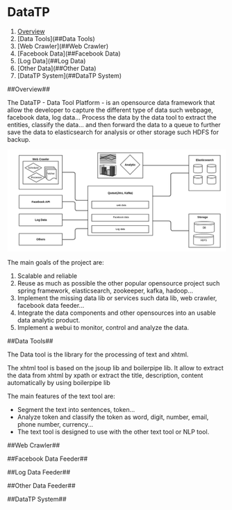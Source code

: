 DataTP
======
1. [Overview](##overview)
2. [Data Tools](##Data Tools)
3. [Web Crawler](##Web Crawler)
4. [Facebook Data](##Facebook Data)
5. [Log Data](##Log Data)
6. [Other Data](##Other Data)
7. [DataTP System](##DataTP System)

##Overview##

The DataTP - Data Tool Platform - is an opensource data framework that allow the developer to capture the different type of data such webpage, facebook data, log data... Process the data by the data tool to extract the entities, classify the data... and then forward the data to a queue to further save the data to elasticsearch for analysis or other storage such HDFS for backup.

![Overview](docs/images/datatp_overview.png "DataTP")

The main goals of the project are:

1. Scalable and reliable
2. Reuse as much as possible the other popular opensource project such spring framework, elasticsearch, zookeeper, kafka, hadoop...
3. Implement the missing data lib or services such data lib, web crawler, facebook data feeder...
4. Integrate the data components and other opensources into an usable data analytic product. 
5. Implement a webui to monitor, control and analyze the data.

##Data Tools##

The Data tool is the library for the processing of text and xhtml. 

The xhtml tool is based on the jsoup lib and boilerpipe lib. It allow to extract the data from xhtml by xpath or  extract the title, description, content automatically by using boilerpipe lib

The main features of the text tool are:

- Segment the text into sentences, token...
- Analyze token and classify the token as word, digit, number, email, phone number, currency...
- The text tool is designed to use with the other text tool or NLP tool.


##Web Crawler##

##Facebook Data Feeder##

##Log Data Feeder##

##Other Data Feeder##


##DataTP System##
